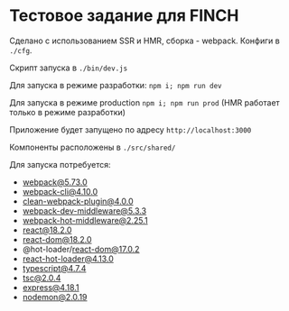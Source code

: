 # Тестовое задание для FINCH

Сделано с использованием SSR и HMR, сборка - webpack. Конфиги в `./cfg`.

Скрипт запуска в `./bin/dev.js`

Для запуска в режиме разработки: `npm i; npm run dev`

Для запуска в режиме production `npm i; npm run prod` (HMR работает только в режиме разработки)

Приложение будет запущено по адресу `http://localhost:3000`

Компоненты расположены в `./src/shared/`

Для запуска потребуется:

- webpack@5.73.0
- webpack-cli@4.10.0
- clean-webpack-plugin@4.0.0
- webpack-dev-middleware@5.3.3
- webpack-hot-middleware@2.25.1
- react@18.2.0
- react-dom@18.2.0
- @hot-loader/react-dom@17.0.2
- react-hot-loader@4.13.0
- typescript@4.7.4
- tsc@2.0.4
- express@4.18.1
- nodemon@2.0.19
